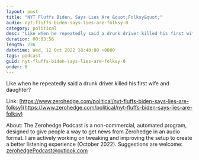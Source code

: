 ```yaml
---
layout: post
title: "NYT Fluffs Biden, Says Lies Are &quot;Folksy&quot;"
audio: nyt-fluffs-biden-says-lies-are-folksy-0
category: political
desc: "Like when he repeatedly said a drunk driver killed his first wife and daughter?"
duration: 00:03:56
length: 236
datetime: Wed, 12 Oct 2022 18:40:00 +0000
tags: podcast
guid: nyt-fluffs-biden-says-lies-are-folksy-0
order: 0
---
```

Like when he repeatedly said a drunk driver killed his first wife and daughter?

Link: [https://www.zerohedge.com/political/nyt-fluffs-biden-says-lies-are-folksy](https://www.zerohedge.com/political/nyt-fluffs-biden-says-lies-are-folksy)

About: The Zerohedge Podcast is a non-commercial, automated program, designed to give people a way to get news from Zerohedge in an audio format.  I am actively working on tweaking and improving the setup to create a better listening experience (October 2022).  Suggestions are welcome: [zerohedgePodcast@outlook.com](mailto:zerohedgePodcast@outlook.com)